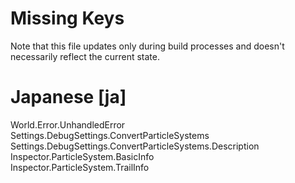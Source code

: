 # Missing Keys
Note that this file updates only during build processes and doesn't necessarily reflect the current state.

# Japanese [ja]
World.Error.UnhandledError  
Settings.DebugSettings.ConvertParticleSystems  
Settings.DebugSettings.ConvertParticleSystems.Description  
Inspector.ParticleSystem.BasicInfo  
Inspector.ParticleSystem.TrailInfo  


